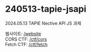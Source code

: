 # 240513-tapie-jsapi
2024.05.13 TAPIE Nective API JS 과제

웹사이트: [/website](https://yuchand017.github.io/240513-tapie-jsapi/website/)  
CORS CTF: [/ctf/cors](https://yuchand017.github.io/240513-tapie-jsapi/ctf/cors)  
Fetch CTF: [/ctf/fetch](https://yuchand017.github.io/240513-tapie-jsapi/ctf/fetch)